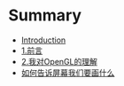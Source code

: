 # Summary

* [Introduction](README.md)
* [1.前言](chapter1.md)
* [2.我对OpenGL的理解](chapter2.md)
* [如何告诉屏幕我们要画什么](chapter3.md)

